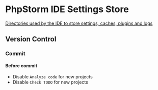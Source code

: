 # PhpStorm IDE Settings Store

[Directories used by the IDE to store settings, caches, plugins and logs](https://intellij-support.jetbrains.com/hc/en-us/articles/206544519-Directories-used-by-the-IDE-to-store-settings-caches-plugins-and-logs?page=2)

## Version Control

### Commit

#### Before commit

* Disable `Analyze code` for new projects
* Disable `Check TODO` for new projects